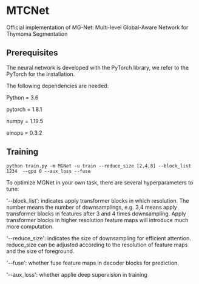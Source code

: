# MTCNet
Official implementation of MG-Net: Multi-level Global-Aware Network for Thymoma Segmentation
## Prerequisites
The neural network is developed with the PyTorch library, we refer to the PyTorch for the installation.

The following dependencies are needed:

Python = 3.6

pytorch = 1.8.1

numpy = 1.19.5

einops = 0.3.2

## Training

```python train.py -m MGNet -u train --reduce_size [2,4,8] --block_list 1234  --gpu 0 --aux_loss --fuse```

To optimize MGNet in your own task, there are several hyperparameters to tune:

'--block_list': indicates apply transformer blocks in which resolution. The number means the number of downsamplings, e.g. 3,4 means apply transformer blocks in features after 3 and 4 times downsampling. Apply transformer blocks in higher resolution feature maps will introduce much more computation.

'--reduce_size': indicates the size of downsampling for efficient attention. reduce_size can be adjusted according to the resolution of feature maps and the size of foreground.

'--fuse': whether fuse feature maps in decoder blocks for prediction.

'--aux_loss': whether applie deep supervision in training
